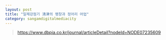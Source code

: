 ```yaml
---
layout: post
title: "일제강점기 淸津의 팽창과 정어리 어업"
category: sangamdigitalmediacity
---
```


> <https://www.dbpia.co.kr/journal/articleDetail?nodeId=NODE07235609>
